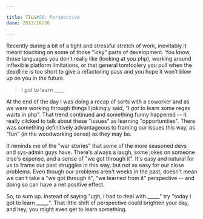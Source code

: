 ```yaml
---

title: TIL&#58; Perspective
date: 2013/10/26

---
```


Recently during a bit of a tight and stressful stretch of work, inevitably it meant touching on some of those "icky" parts of development. You know, those languages you don’t really like (looking at you php), working around inflexible platform limitations, or that general tomfoolery you pull when the deadline is too short to give a refactoring pass and you hope it won’t blow up on you in the future.

> I *got* to learn ____

At the end of the day I was doing a recap of sorts with a coworker and as we were working through things I jokingly said, "I *got* to learn some regex warts in php". That trend continued and something funny happened -- it really clicked to talk about these "issues" as learning "opportunities". There was something definitively advantageous to framing our issues this way, as "fun" (in the woodworking sense) as they may be.

It reminds me of the "war stories" that some of the more seasoned devs and sys-admin guys have. There's always a laugh, some jokes on someone else's expense, and a sense of "we got through it". It's easy and natural for us to frame our past struggles in this way, but not as easy for our close problems. Even though our problems aren't weeks in the past, doesn't mean we can't take a "we got through it", "we learned from it" perspective -- and doing so can have a net positive effect.

So, to sum up. Instead of saying "ugh, I had to deal with \_\_\_\_\_" try "today I got to learn \_\_\_\_\_". That little shift of perspective could brighten your day, and hey, you might even get to learn something.